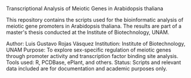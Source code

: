 Transcriptional Analysis of Meiotic Genes in Arabidopsis thaliana

This repository contains the scripts used for the bioinformatic analysis of meiotic gene promoters in Arabidopsis thaliana. The results are part of a master's thesis conducted at the Institute of Biotechnology, UNAM.

Author: Luis Gustavo Rojas Vásquez
Institution: Institute of Biotechnology, UNAM
Purpose: To explore sex-specific regulation of meiotic genes through promoter activity and transcription factor binding site analysis.
Tools used: R, PCDBase, ePlant, and others.
Status: Scripts and relevant data included are for documentation and academic purposes only.

